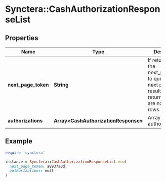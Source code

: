 # Synctera::CashAuthorizationResponseList

## Properties

| Name | Type | Description | Notes |
| ---- | ---- | ----------- | ----- |
| **next_page_token** | **String** | If returned, use the next_page_token to query for the next page of results. Not returned if there are no more rows. | [optional] |
| **authorizations** | [**Array&lt;CashAuthorizationResponse&gt;**](CashAuthorizationResponse.md) | Array of authorizations. |  |

## Example

```ruby
require 'synctera'

instance = Synctera::CashAuthorizationResponseList.new(
  next_page_token: a8937a0d,
  authorizations: null
)
```

